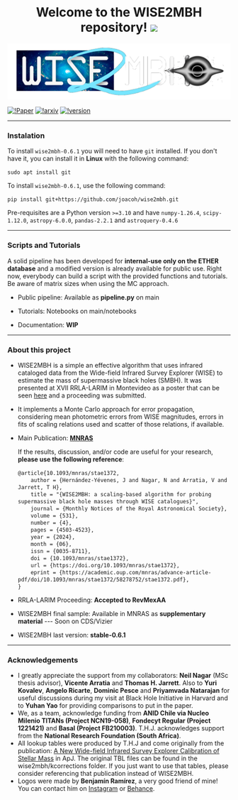 <div id="hi" align="center">
  <h1>
    Welcome to the WISE2MBH repository!
    <img src="https://media.giphy.com/media/hvRJCLFzcasrR4ia7z/giphy.gif" width="30px"/>
  </h1>
</div>
<div id="header" align="center">
  <img src="logos/WISE2MBH positivo sin fondo.png" width="600"/>
</div>

[![!Paper](https://img.shields.io/badge/DOI-10.1093%2Fmnras%2Fstae1372-green)](https://doi.org/10.1093/mnras/stae1372)
[![!arxiv](https://img.shields.io/badge/arXiv-arXiv%3A2405.18336-orange)](https://doi.org/10.48550/arXiv.2405.18336)
[![!version](https://img.shields.io/badge/version-0.6.1-white)]()

---
### Instalation 

To install `wise2mbh-0.6.1` you will need to have `git` installed. If you don't have it, you can install it in **Linux** with the following command:

    sudo apt install git

To install `wise2mbh-0.6.1`, use the following command:

    pip install git+https://github.com/joacoh/wise2mbh.git

Pre-requisites are a Python version `>=3.10` and have `numpy-1.26.4`, `scipy-1.12.0`, `astropy-6.0.0`, `pandas-2.2.1` and `astroquery-0.4.6`

---
### Scripts and Tutorials

A solid pipeline has been developed for **internal-use only on the ETHER database** and a modified version is already available for public use.
Right now, everybody can build a script with the provided functions and tutorials. Be aware of matrix sizes when using the MC approach.

- Public pipeline: Available as **pipeline.py** on main

- Tutorials: Notebooks on main/notebooks

- Documentation: **WIP**

---

### About this project

- WISE2MBH is a simple an effective algorithm that uses infrared cataloged data from the Wide-field Infrared Survey Explorer (WISE) to estimate the mass of supermassive black holes (SMBH). It was presented at XVII RRLA-LARIM in Montevideo as a poster that can be seen [here](https://joacoh.github.io/talks/2023-11-29-talk) and a proceeding was submitted.

- It implements a Monte Carlo approach for error propagation, considering mean photometric errors from WISE magnitudes, errors in fits of scaling relations used and scatter of those relations, if available.

- Main Publication: **[MNRAS](https://doi.org/10.1093/mnras/stae1372)**

  If the results, discussion, and/or code are useful for your research, **please use the following reference**:

  ```
  @article{10.1093/mnras/stae1372,
      author = {Hernández-Yévenes, J and Nagar, N and Arratia, V and Jarrett, T H},
      title = "{WISE2MBH: a scaling-based algorithm for probing supermassive black hole masses through WISE catalogues}",
      journal = {Monthly Notices of the Royal Astronomical Society},
      volume = {531},
      number = {4},
      pages = {4503-4523},
      year = {2024},
      month = {06},
      issn = {0035-8711},
      doi = {10.1093/mnras/stae1372},
      url = {https://doi.org/10.1093/mnras/stae1372},
      eprint = {https://academic.oup.com/mnras/advance-article-pdf/doi/10.1093/mnras/stae1372/58278752/stae1372.pdf},
  }
  ```

- RRLA-LARIM Proceeding: **Accepted to RevMexAA**

- WISE2MBH final sample: Available in MNRAS as **supplementary material** --- Soon on CDS/Vizier

- WISE2MBH last version: **stable-0.6.1**

---

### Acknowledgements

- I greatly appreciate the support from my collaborators: **Neil Nagar** (MSc thesis advisor), **Vicente Arratia** and **Thomas H. Jarrett**. Also to **Yuri Kovalev**, **Angelo Ricarte**, **Dominic Pesce** and **Priyamvada Natarajan** for useful discussions during my visit at Black Hole Initiative in Harvard and to **Yuhan Yao** for providing comparisons to put in the paper. 
- We, as a team, acknowledge funding from **ANID Chile via Nucleo Milenio TITANs (Project NCN19-058)**, **Fondecyt Regular (Project 1221421)** and **Basal (Project FB210003)**. T.H.J. acknowledges support from the **National Research Foundation (South Africa)**.
- All lookup tables were produced by T.H.J and come originally from the publication: [A New Wide-field Infrared Survey Explorer Calibration of Stellar Mass](https://iopscience.iop.org/article/10.3847/1538-4357/acb68f/meta) in ApJ. The original TBL files can be found in the wise2mbh/kcorrections folder. If you just want to use that tables, please consider referencing that publication instead of WISE2MBH.
- Logos were made by **Benjamín Ramírez**, a very good friend of mine! You can contact him on [Instagram](https://www.instagram.com/iamtwentythreee/) or [Behance](https://www.behance.net/be23r/).